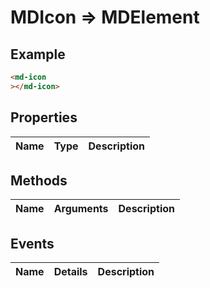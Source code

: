 # MDIcon => MDElement

## Example
```html
<md-icon
></md-icon>
```

## Properties
Name | Type | Description
--- | --- | ---

## Methods
Name | Arguments | Description
--- | --- | ---

## Events
Name | Details | Description
--- | --- | ---

